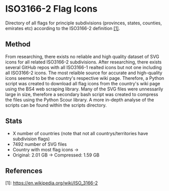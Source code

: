 # ISO3166-2 Flag Icons

Directory of all flags for principle subdivisions (provinces, states, counties, emirates etc) according to the ISO3166-2 definition [[1]](#references). 

Method
------
From researching, there exists no reliable and high quality dataset of SVG icons for all related ISO3166-2 subdivisions. After researching, there exists several GitHub repos with all ISO3166-1 realted icons but not one including all ISO3166-2 icons. The most relaible source for accurate and high-quality icons seemed to be the country's respective wiki page. Therefore, a Python script was created to download all flag icons from the country's wiki page using the BS4 web scraping library. Many of the SVG files were unnessarily large in size, therefore a secondary bash script was created to compress the files using the Python Scour library. A more in-depth analyse of the scripts can be found within the scripts directory. 

Stats
-----

- X number of countries (note that not all countrys/territories have subdivision flags)
- 7492 number of SVG files
- Country with most flag icons ->  
- Original: 2.01 GB -> Compressed: 1.59 GB

References
----------
\[1\]: https://en.wikipedia.org/wiki/ISO_3166-2  <br>


